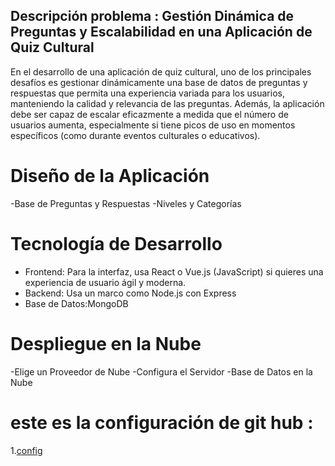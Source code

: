 
## Descripción problema :  Gestión Dinámica de Preguntas y Escalabilidad en una Aplicación de Quiz Cultural
En el desarrollo de una aplicación de quiz cultural, uno de los principales desafíos es gestionar dinámicamente una base de datos de preguntas y respuestas que permita una experiencia variada para los usuarios, manteniendo la calidad y relevancia de las preguntas. Además, la aplicación debe ser capaz de escalar eficazmente a medida que el número de usuarios aumenta, especialmente si tiene picos de uso en momentos específicos (como durante eventos culturales o educativos).
# Diseño de la Aplicación
 -Base de Preguntas y Respuestas
 -Niveles y Categorías
# Tecnología de Desarrollo
- Frontend: Para la interfaz, usa React o Vue.js (JavaScript) si quieres una experiencia de usuario ágil y moderna.
- Backend: Usa un marco como Node.js con Express
- Base de Datos:MongoDB
# Despliegue en la Nube 
 -Elige un Proveedor de Nube
 -Configura el Servidor
 -Base de Datos en la Nube
 

# este es la configuración de git hub :
1.[config](./config.md)
